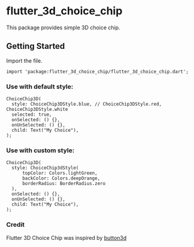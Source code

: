 # flutter_3d_choice_chip

This package provides simple 3D choice chip.

## Getting Started

Import the file.

```
import 'package:flutter_3d_choice_chip/flutter_3d_choice_chip.dart';
```

### Use with default style:

```
ChoiceChip3D(
  style: ChoiceChip3DStyle.blue, // ChoiceChip3DStyle.red, ChoiceChip3DStyle.white
  selected: true,
  onSelected: () {},
  onUnSelected: () {},
  child: Text("My Choice"),
);
```

### Use with custom style:

```
ChoiceChip3D(
  style: ChoiceChip3dStyle(
      topColor: Colors.lightGreen,
      backColor: Colors.deepOrange,
      borderRadius: BorderRadius.zero
  ),
  onSelected: () {},
  onUnSelected: () {},
  child: Text("My Choice"),
);
```

### Credit

Flutter 3D Choice Chip was inspired by [button3d](https://github.com/nguyenvanduocit/button3d)